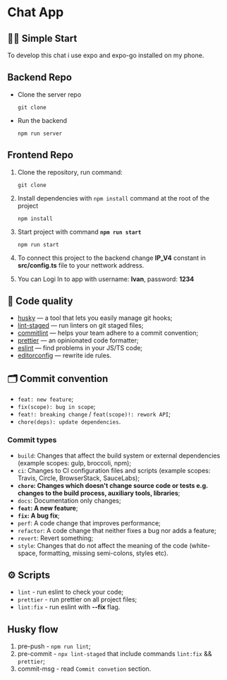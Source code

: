 # Chat App

## 🏃‍♂️ Simple Start

To develop this chat i use expo and expo-go installed on my phone.

## Backend Repo

-   Clone the server repo

    ```
    git clone
    ```

-   Run the backend

    ```
    npm run server
    ```

## Frontend Repo

1. Clone the repository, run command:

    ```
    git clone
    ```

2. Install dependencies with `npm install` command at the root of the project

    ```
    npm install
    ```

3. Start project with command **`npm run start`**

    ```
    npm run start
    ```

4. To connect this project to the backend change **IP_V4** constant in **src/config.ts** file to your nettwork address.

5. You can Logi In to app with username: **Ivan**, password: **1234**

## 🥊 Code quality

-   [husky](https://typicode.github.io/husky/) — a tool that lets you easily manage git hooks;
-   [lint-staged](https://www.npmjs.com/package/lint-staged) — run linters on git staged files;
-   [commitlint](https://commitlint.js.org/) — helps your team adhere to a commit convention;
-   [prettier](https://prettier.io/) — an opinionated code formatter;
-   [eslint](https://eslint.org/) — find problems in your JS/TS code;
-   [editorconfig](https://editorconfig.org/) — rewrite ide rules.

## 🗂 Commit convention

-   `feat: new feature`;
-   `fix(scope): bug in scope`;
-   `feat!: breaking change` / `feat(scope)!: rework API`;
-   `chore(deps): update dependencies`.

### Commit types

-   `build`: Changes that affect the build system or external dependencies (example scopes: gulp, broccoli, npm);
-   `ci`: Changes to CI configuration files and scripts (example scopes: Travis, Circle, BrowserStack, SauceLabs);
-   **`chore`: Changes which doesn't change source code or tests e.g. changes to the build process, auxiliary tools, libraries**;
-   `docs`: Documentation only changes;
-   **`feat`: A new feature**;
-   **`fix`: A bug fix**;
-   `perf`: A code change that improves performance;
-   `refactor`: A code change that neither fixes a bug nor adds a feature;
-   `revert`: Revert something;
-   `style`: Changes that do not affect the meaning of the code (white-space, formatting, missing semi-colons, styles etc).

## ⚙️ Scripts

-   `lint` - run eslint to check your code;
-   `prettier` - run prettier on all project files;
-   `lint:fix` - run eslint with **--fix** flag.

## Husky flow

1. pre-push - `npm run lint`;
2. pre-commit - `npx lint-staged` that include commands `lint:fix` && `prettier`;
3. commit-msg - read `Commit convetion` section.
